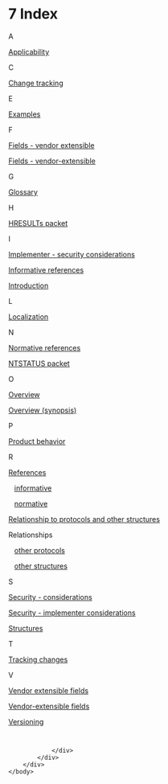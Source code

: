<html dir="LTR" xmlns:mshelp="http://msdn.microsoft.com/mshelp" xmlns:ddue="http://ddue.schemas.microsoft.com/authoring/2003/5" xmlns:xlink="http://www.w3.org/1999/xlink" xmlns:tool="http://www.microsoft.com/tooltip">
    <head>
        <meta http-equiv="Content-Type" content="text/html; CHARSET=utf-8"></meta>
        <meta name="save" content="history"></meta>
        <title>7 Index</title>
        <xml>
            <mshelp:toctitle title="7 Index"></mshelp:toctitle>
            <mshelp:rltitle title="[MS-ERREF]: Index"></mshelp:rltitle>
            <mshelp:keyword index="A" term="b6d4a374-1e93-4aaa-a48a-56e261018b94"></mshelp:keyword>
            <mshelp:attr name="DCSext.ContentType" value="open specification"></mshelp:attr>
            <mshelp:attr name="AssetID" value="b6d4a374-1e93-4aaa-a48a-56e261018b94"></mshelp:attr>
            <mshelp:attr name="TopicType" value="kbRef"></mshelp:attr>
            <mshelp:attr name="DCSext.Title" value="[MS-ERREF]: Index" />
        </xml>
    </head>
    <body>
        <div id="header">
            <h1 class="heading">7 Index</h1>
        </div>
        <div id="mainSection">
            <div id="mainBody">
                <div id="allHistory" class="saveHistory"></div>
                <div id="sectionSection0" class="section" name="collapseableSection">
                    

<p>A</p>

<p><span> </span></p>

<p><a href="29ac0048-f4ac-4722-a17e-7305fdc62859.md">Applicability</a></p>

<p><span> </span></p>

<p>C</p>

<p><span> </span></p>

<p><a href="83573976-ea93-4fb3-8c84-74e13ca1ca9a.md">Change
tracking</a></p>

<p><span> </span></p>

<p>E</p>

<p><span> </span></p>

<p><a href="d3cd0ef2-c196-4f4b-a60e-6ff939503c11.md">Examples</a></p>

<p><span> </span></p>

<p>F</p>

<p><span> </span></p>

<p><a href="f9720d9d-59f7-46bf-8273-14039e8c75ff.md">Fields
- vendor extensible</a></p>

<p><a href="f9720d9d-59f7-46bf-8273-14039e8c75ff.md">Fields
- vendor-extensible</a></p>

<p><span> </span></p>

<p>G</p>

<p><span> </span></p>

<p><a href="6b46e050-0761-44b1-858b-9b37a74ca32e.md">Glossary</a></p>

<p><span> </span></p>

<p>H</p>

<p><span> </span></p>

<p><a href="0642cb2f-2075-4469-918c-4441e69c548a.md">HRESULTs
packet</a></p>

<p><span> </span></p>

<p>I</p>

<p><span> </span></p>

<p><a href="08834f40-5300-492f-a11a-591769b3d60a.md">Implementer
- security considerations</a></p>

<p><a href="e77adf16-2467-484f-a9af-83b7476605e6.md">Informative
references</a></p>

<p><a href="fbcc63c9-b0e3-40e5-b1ef-4e47880637d1.md">Introduction</a></p>

<p><span> </span></p>

<p>L</p>

<p><span> </span></p>

<p><a href="16ccf926-85f1-4444-baa5-690d8a4f5d53.md">Localization</a></p>

<p><span> </span></p>

<p>N</p>

<p><span> </span></p>

<p><a href="69a630d5-8c8a-4034-9639-d3a111478ed4.md">Normative
references</a></p>

<p><a href="87fba13e-bf06-450e-83b1-9241dc81e781.md">NTSTATUS
packet</a></p>

<p><span> </span></p>

<p>O</p>

<p><span> </span></p>

<p><a href="774ca55e-5e94-49ad-8710-c777fc717599.md">Overview</a></p>

<p><a href="774ca55e-5e94-49ad-8710-c777fc717599.md">Overview
(synopsis)</a></p>

<p><span> </span></p>

<p>P</p>

<p><span> </span></p>

<p><a href="1714a7aa-8e53-4076-8f8d-75073b780a41.md">Product
behavior</a></p>

<p><span> </span></p>

<p>R</p>

<p><span> </span></p>

<p><a href="fc942333-3ae0-4609-91ad-7eb8e8334aa5.md">References</a></p>

<p>   <a href="e77adf16-2467-484f-a9af-83b7476605e6.md">informative</a></p>

<p>   <a href="69a630d5-8c8a-4034-9639-d3a111478ed4.md">normative</a></p>

<p><a href="fab401de-e085-4305-ada8-dea95cd05f61.md">Relationship
to protocols and other structures</a></p>

<p>Relationships</p>

<p>   <a href="fab401de-e085-4305-ada8-dea95cd05f61.md">other
protocols</a></p>

<p>   <a href="fab401de-e085-4305-ada8-dea95cd05f61.md">other
structures</a></p>

<p><span> </span></p>

<p>S</p>

<p><span> </span></p>

<p><a href="08834f40-5300-492f-a11a-591769b3d60a.md">Security
- considerations</a></p>

<p><a href="08834f40-5300-492f-a11a-591769b3d60a.md">Security
- implementer considerations</a></p>

<p><a href="32cce05d-3a39-4c7e-8f66-5e788e1107cf.md">Structures</a></p>

<p><span> </span></p>

<p>T</p>

<p><span> </span></p>

<p><a href="83573976-ea93-4fb3-8c84-74e13ca1ca9a.md">Tracking
changes</a></p>

<p><span> </span></p>

<p>V</p>

<p><span> </span></p>

<p><a href="f9720d9d-59f7-46bf-8273-14039e8c75ff.md">Vendor
extensible fields</a></p>

<p><a href="f9720d9d-59f7-46bf-8273-14039e8c75ff.md">Vendor-extensible
fields</a></p>

<p><a href="16ccf926-85f1-4444-baa5-690d8a4f5d53.md">Versioning</a></p>

<p><a id="EndOfDocument_ST"></a><code> </code></p>


                </div>
            </div>
        </div>
    </body>
</html>